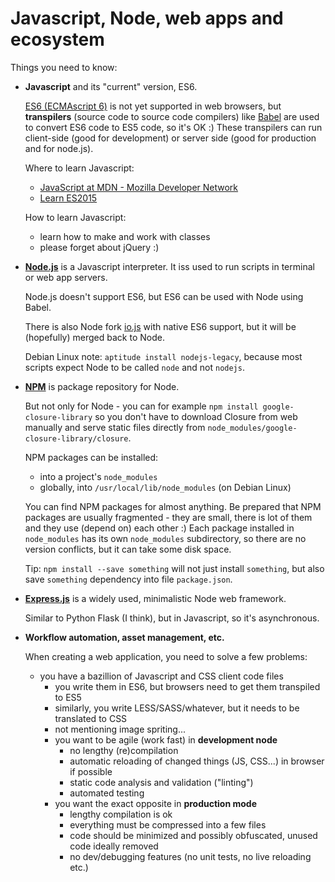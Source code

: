 
Javascript, Node, web apps and ecosystem
========================================

Things you need to know:

  - __Javascript__ and its "current" version, ES6.

    [ES6 (ECMAscript 6)](http://es6-features.org/) is not yet supported in web browsers, but __transpilers__ (source code to source code compilers) like [Babel](https://babeljs.io/) are used to convert ES6 code to ES5 code, so it's OK :) These transpilers can run client-side (good for development) or server side (good for production and for node.js).

    Where to learn Javascript:

    - [JavaScript at MDN - Mozilla Developer Network](https://developer.mozilla.org/cs/docs/Web/JavaScript)
    - [Learn ES2015](https://babeljs.io/docs/learn-es2015/)

    How to learn Javascript:

    - learn how to make and work with classes
    - please forget about jQuery :)

  - __[Node.js](https://nodejs.org/)__ is a Javascript interpreter. It iss used to run scripts in terminal or web app servers.

    Node.js doesn't support ES6, but ES6 can be used with Node using Babel.

    There is also Node fork [io.js](https://iojs.org/) with native ES6 support, but it will be (hopefully) merged back to Node.  

    Debian Linux note: `aptitude install nodejs-legacy`, because most scripts expect Node to be called `node` and not `nodejs`.

  - __[NPM](https://www.npmjs.com/)__ is package repository for Node.

    But not only for Node - you can for example `npm install google-closure-library` so you don't have to download Closure from web manually and serve static files directly from `node_modules/google-closure-library/closure`.

    NPM packages can be installed:
    - into a project's `node_modules`
    - globally, into `/usr/local/lib/node_modules` (on Debian Linux)

    You can find NPM packages for almost anything. Be prepared that NPM packages are usually fragmented - they are small, there is lot of them and they use (depend on) each other :) Each package installed in `node_modules` has its own `node_modules` subdirectory, so there are no version conflicts, but it can take some disk space.

    Tip: `npm install --save something` will not just install `something`, but also save `something` dependency into file `package.json`.

- __[Express.js](http://expressjs.com/)__ is a widely used, minimalistic Node web framework.

  Similar to Python Flask (I think), but in Javascript, so it's asynchronous.

- __Workflow automation, asset management, etc.__

    When creating a web application, you need to solve a few problems:

    - you have a bazillion of Javascript and CSS client code files
        - you write them in ES6, but browsers need to get them transpiled to ES5
        - similarly, you write LESS/SASS/whatever, but it needs to be translated to CSS
        - not mentioning image spriting...
        - you want to be agile (work fast) in __development node__
            - no lengthy (re)compilation
            - automatic reloading of changed things (JS, CSS...) in browser if possible
            - static code analysis and validation ("linting")
            - automated testing
        - you want the exact opposite in __production mode__
            - lengthy compilation is ok
            - everything must be compressed into a few files
            - code should be minimized and possibly obfuscated, unused code ideally removed
            - no dev/debugging features (no unit tests, no live reloading etc.)
